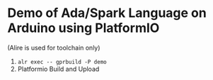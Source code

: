 # Demo of Ada/Spark Language on Arduino using PlatformIO

(Alire is used for toolchain only)

1) `alr exec -- gprbuild -P demo`
2) Platformio Build and Upload
